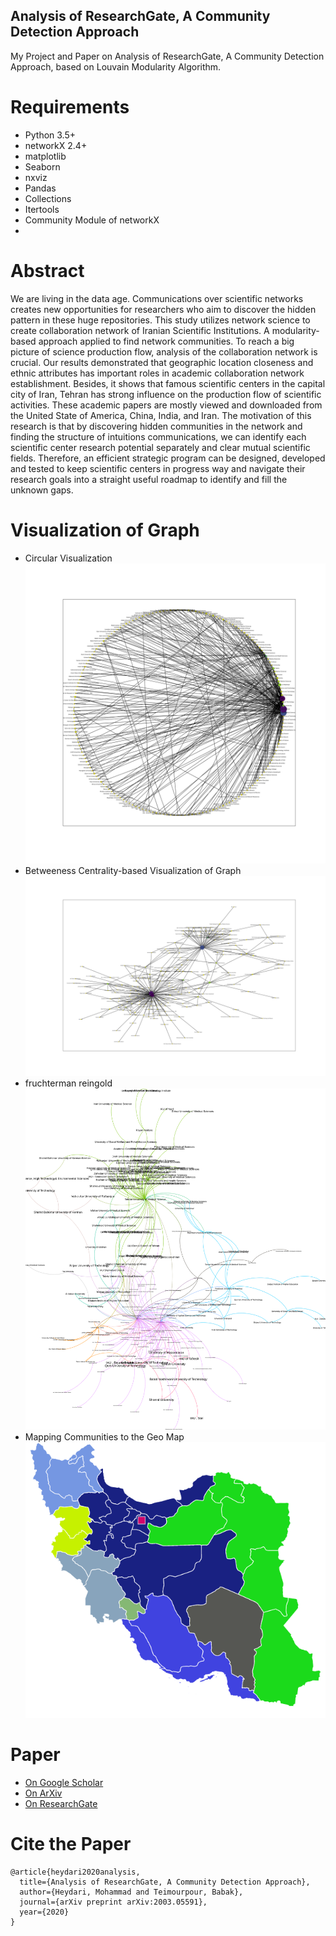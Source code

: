 ## Analysis of ResearchGate, A Community Detection Approach 
My Project and Paper on Analysis of ResearchGate, A Community Detection Approach, based on Louvain Modularity Algorithm.
# Requirements
* Python 3.5+
* networkX 2.4+
* matplotlib
* Seaborn
* nxviz
* Pandas
* Collections
* Itertools
* Community Module of networkX
* 
# Abstract
We are living in the data age. Communications over scientific networks creates new opportunities for researchers who aim to discover the hidden pattern in these huge repositories. This study utilizes network science to create collaboration network of Iranian Scientific Institutions. A modularity-based approach applied to find network communities. To reach a big picture of science production flow, analysis of the collaboration network is crucial. Our results demonstrated that geographic location closeness and ethnic attributes has important roles in academic collaboration network establishment. Besides, it shows that famous scientific centers in the capital city of Iran, Tehran has strong influence on the production flow of scientific activities. These academic papers are mostly viewed and downloaded from the United State of America, China, India, and Iran. The motivation of this research is that by discovering hidden communities in the network and finding the structure of intuitions communications, we can identify each scientific center research potential separately and clear mutual scientific fields. Therefore, an efficient strategic program can be designed, developed and tested to keep scientific centers in progress way and navigate their research goals into a straight useful roadmap to identify and fill the unknown gaps.
# Visualization of Graph
* Circular Visualization
![Circular Visualization of the Collaboration Network Graph on ResearchGate](https://github.com/MohammadHeydari/ResearchGate/blob/master/Circular_Visualization_of_Graph.svg)
* Betweeness Centrality-based Visualization of Graph
![Betweeness Centrality-based Visualization of Graph](https://github.com/MohammadHeydari/ResearchGate/blob/master/Spring_Visualization_of_Graph_based_in_Betweenness_Centrality.svg)
* fruchterman reingold
![fruchterman_reingold](https://github.com/MohammadHeydari/ResearchGate/blob/master/Fructhterman_Reingold_Visualizaation_of_Graph.svg)
* Mapping Communities to the Geo Map
![Mapping Communities to the Geo Map](https://github.com/MohammadHeydari/ResearchGate/blob/master/Geo_Map.png)
# Paper
* [On Google Scholar](https://scholar.google.com/scholar?q=Analysis+of+ResearchGate,+A+Community+Detection+Approach&hl=en&as_sdt=0&as_vis=1&oi=scholart)
* [On ArXiv](https://arxiv.org/abs/2003.05591)
* [On ResearchGate](https://www.researchgate.net/publication/339898855_Analysis_of_ResearchGate_A_Community_Detection_Approach)
# Cite the Paper
```
@article{heydari2020analysis,
  title={Analysis of ResearchGate, A Community Detection Approach},
  author={Heydari, Mohammad and Teimourpour, Babak},
  journal={arXiv preprint arXiv:2003.05591},
  year={2020}
}
```
